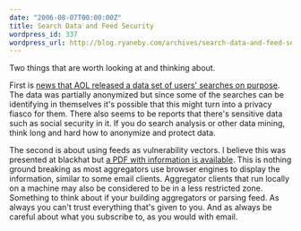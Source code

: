```yaml
---
date: "2006-08-07T00:00:00Z"
title: Search Data and Feed Security
wordpress_id: 337
wordpress_url: http://blog.ryaneby.com/archives/search-data-and-feed-security/
---
```

Two things that are worth looking at and thinking about.

First is <a href="http://www.techcrunch.com/2006/08/06/aol-proudly-releases-massive-amounts-of-user-search-data/">news that AOL released a data set of users' searches on purpose</a>. The data was partially anonymized but since some of the searches can be identifying in themselves it's possible that this might turn into a privacy fiasco for them. There also seems to be reports that there's sensitive data such as social security in it. If you do search analysis or other data mining, think long and hard how to anonymize and protect data.

The second is about using feeds as vulnerability vectors. I believe this was presented at blackhat but <a href="http://www.spidynamics.com/assets/documents/HackingFeeds.pdf">a PDF with information is available</a>. This is nothing ground breaking as most aggregators use browser engines to display the information, similar to some email clients. Aggregator clients that run locally on a machine may also be considered to be in a less restricted zone. Something to think about if your building aggregators or parsing feed. As always you can't trust everything that's given to you. And as always be careful about what you subscribe to, as you would with email.

